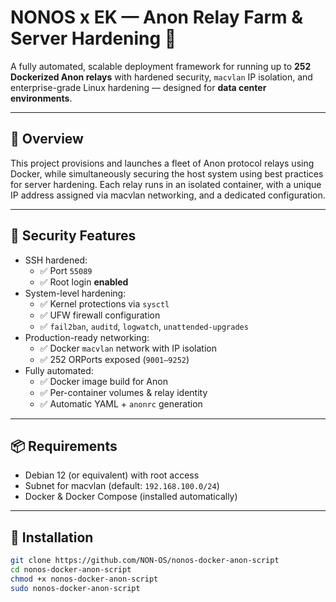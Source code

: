 # NONOS x EK — Anon Relay Farm & Server Hardening 🧱

A fully automated, scalable deployment framework for running up to **252 Dockerized Anon relays** with hardened security, `macvlan` IP isolation, and enterprise-grade Linux hardening — designed for **data center environments**.

---

## 🔧 Overview

This project provisions and launches a fleet of Anon protocol relays using Docker, while simultaneously securing the host system using best practices for server hardening. Each relay runs in an isolated container, with a unique IP address assigned via macvlan networking, and a dedicated configuration.

---

## 🔐 Security Features

- SSH hardened:  
  - ✅ Port `55089`  
  - ✅ Root login **enabled**
- System-level hardening:  
  - ✅ Kernel protections via `sysctl`  
  - ✅ UFW firewall configuration  
  - ✅ `fail2ban`, `auditd`, `logwatch`, `unattended-upgrades`
- Production-ready networking:  
  - ✅ Docker `macvlan` network with IP isolation  
  - ✅ 252 ORPorts exposed (`9001–9252`)  
- Fully automated:  
  - ✅ Docker image build for Anon  
  - ✅ Per-container volumes & relay identity  
  - ✅ Automatic YAML + `anonrc` generation

---

## 📦 Requirements

- Debian 12 (or equivalent) with root access  
- Subnet for macvlan (default: `192.168.100.0/24`)  
- Docker & Docker Compose (installed automatically)

---

## 🚀 Installation

```bash
git clone https://github.com/NON-OS/nonos-docker-anon-script
cd nonos-docker-anon-script
chmod +x nonos-docker-anon-script
sudo nonos-docker-anon-script
